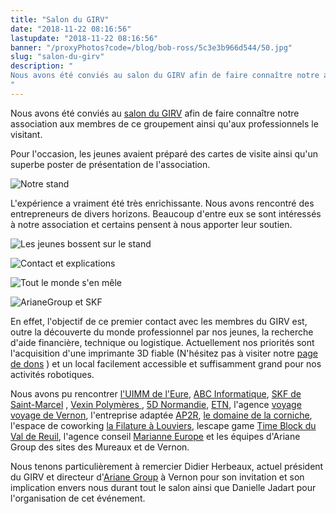 ```yaml
---
title: "Salon du GIRV"
date: "2018-11-22 08:16:56"
lastupdate: "2018-11-22 08:16:56"
banner: "/proxyPhotos?code=/blog/bob-ross/5c3e3b966d544/50.jpg"
slug: "salon-du-girv"
description: " 
Nous avons été conviés au salon du GIRV afin de faire connaître notre association aux membres de ce groupe.
"
---
```

Nous avons été conviés au <a href="https://salondugirv.com"> salon du GIRV</a> afin de faire connaître notre association aux membres de ce groupement ainsi qu'aux professionnels le visitant.

Pour l'occasion, les jeunes avaient préparé des cartes de visite ainsi qu'un superbe poster de présentation de l'association.

![Notre stand](/proxyPhotos?code=/blog/bob-ross/5c3e3b9c79383/50.jpg "Notre stand")

L'expérience a vraiment été très enrichissante. Nous avons rencontré des entrepreneurs de divers horizons. Beaucoup d'entre eux se sont intéressés à notre association et certains pensent à nous apporter leur soutien.

![Les jeunes bossent sur le stand](/proxyPhotos?code=/blog/bob-ross/5c3e3b9eaa4e2/50.jpg "Les jeunes bossent sur le stand")

![Contact et explications](/proxyPhotos?code=/blog/bob-ross/5c3e3ba1278a6/50.jpg "Contact et explications")

![Tout le monde s'en mêle](/proxyPhotos?code=/blog/bob-ross/5c3e44cbf359c/50.jpg "Tout le monde s'en mêle")

![ArianeGroup et SKF](/proxyPhotos?code=/blog/bob-ross/5c3e44cea3a0b/50.jpg "ArianeGroup et SKF")


En effet, l'objectif de ce premier contact avec les membres du GIRV est, outre la découverte du monde professionnel par nos jeunes, la recherche d'aide financière, technique ou logistique.
Actuellement nos priorités sont 
l'acquisition d'une imprimante 3D fiable (N'hésitez pas à visiter notre <a href="https://www.helloasso.com/associations/we-robot/formulaires/1">page de dons</a> ) et un local facilement accessible et suffisamment grand pour nos activités robotiques.

Nous avons pu rencontrer <a href="uimm-eure.org">l'UIMM de l'Eure</a>, <a href="https://www.abc-info.fr/">ABC Informatique</a>, <a href="http://www.skf.com/fr/index.html">SKF de Saint-Marcel</a> , <a href="http://www.vexin-polymeres.com"> Vexin Polymères </a> , <a href="www.5d-normandie.fr">5D Normandie</a>, <a href="http://etn.fr/">ETN</a>, l'agence <a href="https://www.agence-voyage-voyage.com/">voyage voyage de Vernon</a>, l'entreprise adaptée <a href="https://proreseaux.com/">AP2R</a>, <a href="https://domainedelacorniche.com/fr/">le domaine de la corniche</a>, l'espace de coworking <a href="http://www.lafilature.space/"> la Filature à Louviers</a>, lescape game <a href="https://www.timeblock.fr/">Time Block du Val de Reuil</a>, l'agence conseil <a href="http://marianneurope.fr/"> Marianne Europe</a> et les équipes d'Ariane Group des sites des Mureaux et de Vernon.

Nous tenons particulièrement à remercier Didier Herbeaux, actuel président du GIRV et directeur d'<a href="https://www.ariane.group/fr/">Ariane Group</a> à Vernon pour son invitation et son implication envers nous durant tout le salon ainsi que Danielle Jadart pour l'organisation de cet événement.
    